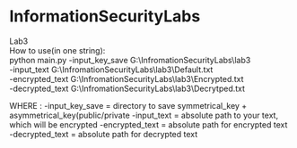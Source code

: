 # InformationSecurityLabs                                                                                                                                                                                                
Lab3                                                                                                                                                                                                                                                                                                                                
How to use(in one string):                                                                                                                                                                                                
python main.py -input_key_save G:\InfromationSecurityLabs\lab3                                                                                                                                                                              
-input_text G:\InfromationSecurityLabs\lab3\Default.txt                                                                                                                                                                               
-encrypted_text G:\InfromationSecurityLabs\lab3\Encrypted.txt                                                                                                                                                                               
-decrypted_text G:\InfromationSecurityLabs\lab3\Decrytped.txt                                                                                                                                                                              
                                                                                                                                
WHERE :                                                                                                                                                                                   -input_key_save = directory to save symmetrical_key + asymmetrical_key(public/private                                                                                                                                                                                                                                                                                  -input_text = absolute path to your text, which will be encrypted                                                                                                                                                                                                                                                                                                         -encrypted_text = absolute path for encrypted text                                                                                                                                                                                                                                                                                                                       -decrypted_text = absolute path for decrypted text                                                                                                                                                                                                           
